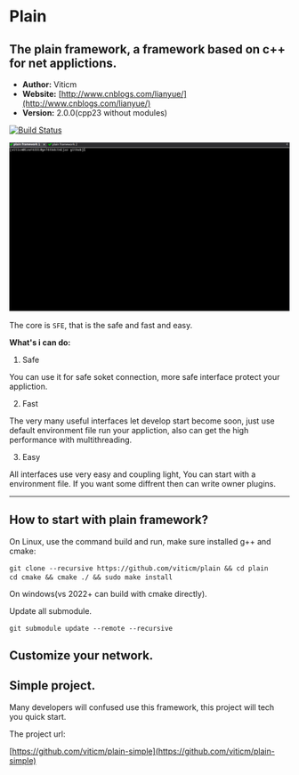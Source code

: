 # Plain #

## The plain framework, a framework based on c++ for net applictions. ##

- **Author:** Viticm
- **Website:** [http://www.cnblogs.com/lianyue/](http://www.cnblogs.com/lianyue/)
- **Version:** 2.0.0(cpp23 without modules)

[![Build Status](https://travis-ci.org/viticm/plain.svg)](https://travis-ci.org/viticm/plain)

![img](https://github.com/viticm/plain-simple/blob/master/docs/pf-simple.gif)

The core is `SFE`, that is the safe and fast and easy.

**What's i can do:**

1. Safe

You can use it for safe soket connection, more safe interface protect your appliction.

2. Fast

The very many useful interfaces let develop start become soon, just use default
environment file run your appliction, also can get the high performance with multithreading.

3. Easy

All interfaces use very easy and coupling light, You can start with a environment
file. If you want some diffrent then can write owner plugins.


----------

## How to start with plain framework? ##

On Linux, use the command build and run, make sure installed g++ and cmake:

```shell
git clone --recursive https://github.com/viticm/plain && cd plain
cd cmake && cmake ./ && sudo make install
```

On windows(vs 2022+ can build with cmake directly).

Update all submodule.

```shell
git submodule update --remote --recursive
```

## Customize your network. ##


## Simple project. ##

Many developers will confused use this framework, this project will tech you quick start.

The project url:

[https://github.com/viticm/plain-simple](https://github.com/viticm/plain-simple)
